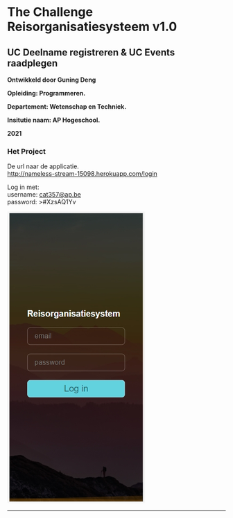 # The Challenge Reisorganisatiesysteem v1.0
## UC Deelname registreren & UC Events raadplegen

**Ontwikkeld door Guning Deng**
  
**Opleiding: Programmeren.**
  
**Departement: Wetenschap en Techniek.**
  
**Insitutie naam: AP Hogeschool.**
  
**2021**

### Het Project
De url naar de applicatie.  
http://nameless-stream-15098.herokuapp.com/login

Log in met:  
username: cat357@ap.be  
password: >#XzsAQ1Yv

![Login](https://github.com/GuningDeng/Reisorganisatiesystem_Heroku/blob/master/ui/Image%207.jpg)

***
